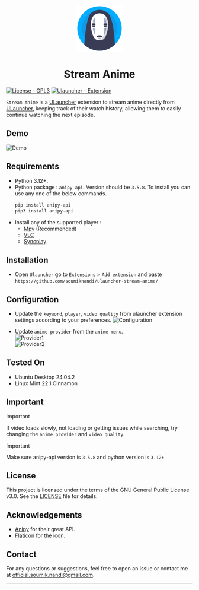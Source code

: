<p align="center">
  <img src="images/icon.png" alt="Icon"/>
</p>

<h1 align="center">Stream Anime</h1>

[![License - GPL3](https://img.shields.io/badge/License-GPL3-2ea44f)](./LICENSE.md)
[![Ulauncher - Extension](https://img.shields.io/badge/Ulauncher-Extension-2ea44f)](https://ext.ulauncher.io/-/github-soumiknandi-ulauncher-stream-anime)

`Stream Anime` is a [ULauncher](https://ulauncher.io/) extension to stream anime directly from [ULauncher](https://ulauncher.io/), keeping track of their watch history, allowing them to easily continue watching the next episode.

## Demo

![Demo](https://github.com/user-attachments/assets/510fc413-b578-4734-a2de-b1f61f69cfbd)
 
## Requirements

- Python 3.12+.
- Python package : ```anipy-api```. Version should be `3.5.8`. To install you can use any one of the below commands.
  ```bash
  pip install anipy-api
  pip3 install anipy-api
  ```
- Install any of the supported player :
  - [Mpv](https://mpv.io) (Recommended)
  - [VLC](https://www.videolan.org/)
  - [Syncplay](https://syncplay.pl)

## Installation

- Open `Ulauncher` go to `Extensions` > `Add extension` and paste ```https://github.com/soumiknandi/ulauncher-stream-anime/```

## Configuration

- Update the `keyword`, `player`, `video quality` from ulauncher extension settings according to your preferences. ![Configuration](https://github.com/user-attachments/assets/9e538586-d825-42fb-8031-175813dde448)

- Update `anime provider` from the `anime menu`. \
![Provider1](https://github.com/user-attachments/assets/c2df0cf4-cd47-4d59-928c-dd7cb7e5b262) \
![Provider2](https://github.com/user-attachments/assets/5a1d9662-7391-4ec6-ac3b-e698640ef4a1)

## Tested On

- Ubuntu Desktop 24.04.2
- Linux Mint 22.1 Cinnamon

## Important

> [!IMPORTANT] 
> If video loads slowly, not loading or getting issues while searching, try changing the `anime provider` and `video quality`.

> [!IMPORTANT]
> Make sure anipy-api version is `3.5.8` and python version is `3.12+`


## License

This project is licensed under the terms of the GNU General Public License v3.0. See the [LICENSE](./LICENSE.md) file for details.

## Acknowledgements

- [Anipy](https://github.com/sdaqo/anipy-clianipy) for their great API.
- [Flaticon](https://www.flaticon.com/free-icon/face_15427945) for the icon.

## Contact

For any questions or suggestions, feel free to open an issue or contact me at [official.soumik.nandi@gmail.com](mailto:official.soumik.nandi@gmail.com).

---
